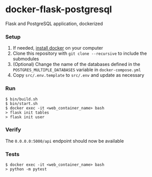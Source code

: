 # docker-flask-postgresql
Flask and PostgreSQL application, dockerized

### Setup
1. If needed, [install docker](https://docs.docker.com/install/) on your computer
1. Clone this repository with `git clone --recursive` to include the submodules
1. (Optional) Change the name of the databases defined in the `POSTGRES_MULTIPLE_DATABASES` variable in `docker-compose.yml`
1. Copy `src/.env.template` to `src/.env` and update as necessary

### Run
```
$ bin/build.sh
$ bin/start.sh
$ docker exec -it <web_container_name> bash
> flask init tables
> flask init user
```

### Verify
The `0.0.0.0:5000/api` endpoint should now be available

### Tests
```
$ docker exec -it <web_container_name> bash
> python -m pytest
```
